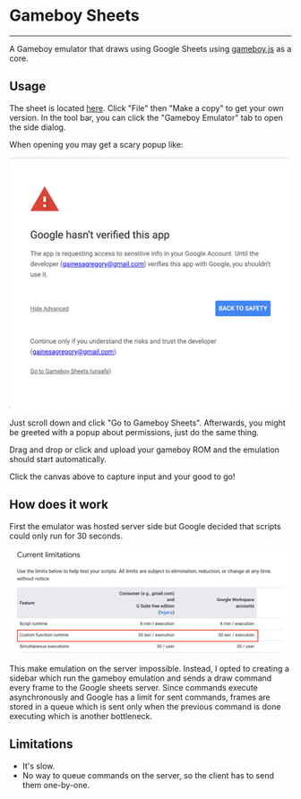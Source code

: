 # Gameboy Sheets

---

A Gameboy emulator that draws using Google Sheets using [gameboy.js](https://github.com/juchi/gameboy.js) as a core.

## Usage

The sheet is located [here](https://docs.google.com/spreadsheets/d/1W0f9jmZixQqK2EMZImZoIlqF-MXp1-Ek6mDdX2gfmWo). Click "File" then "Make a copy" to get your own version. In the tool bar,
you can click the "Gameboy Emulator" tab to open the side dialog.

When opening you may get a scary popup like:

![Scary Popup](./images/scary_popup.png)

Just scroll down and click "Go to Gameboy Sheets". Afterwards, you might be greeted with a popup about permissions, just do the same thing.

Drag and drop or click and upload your gameboy ROM and the emulation should start automatically.

Click the canvas above to capture input and your good to go!

## How does it work

First the emulator was hosted server side but Google decided that scripts could only run for 30 seconds.

![Runetime limit](./images/runtime_limit.png)

This make emulation on the server impossible. Instead, I opted to creating a sidebar which run the gameboy emulation and sends a draw command every frame
to the Google sheets server. Since commands execute asynchronously and Google has a limit for sent commands,
frames are stored in a queue which is sent only when the previous command is done executing which is another bottleneck.

## Limitations

- It's slow.
- No way to queue commands on the server, so the client has to send them one-by-one.